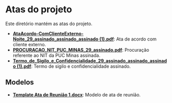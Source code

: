# Atas do projeto

Este diretório mantém as atas do projeto.

- **[AtaAcordo-ComClienteExterno-Noite_29_assinado_assinado_assinado (1).pdf](<./AtaAcordo-ComClienteExterno-Noite_29_assinado_assinado_assinado%20(1).pdf>)**: Ata de acordo com cliente externo.
- **[PROCURACAO_NIT_PUC_MINAS_29_assinado.pdf](./PROCURACAO_NIT_PUC_MINAS_29_assinado.pdf)**: Procuração referente ao NIT da PUC Minas assinada.
- **[Termo_de_Sigilo_e_Confidencialidade_29_assinado_assinado_assinado (1).pdf](<./Termo_de_Sigilo_e_Confidencialidade_29_assinado_assinado_assinado%20(1).pdf>)**: Termo de sigilo e confidencialidade assinado.

## Modelos

- **[Template Ata de Reunião 1.docx](./Template%20Ata%20de%20Reunião%201.docx)**: Modelo de ata de reunião.
